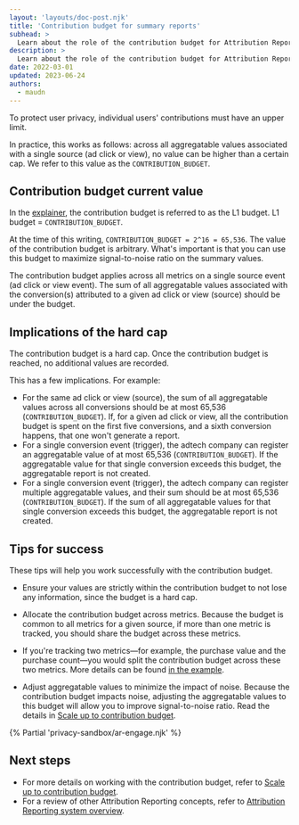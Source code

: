 ```yaml
---
layout: 'layouts/doc-post.njk'
title: 'Contribution budget for summary reports'
subhead: >
  Learn about the role of the contribution budget for Attribution Reporting summary reports and how to allocate it to capture the data you need.  
description: >
  Learn about the role of the contribution budget for Attribution Reportingsummary reports and how to allocate it to capture the data you need.  
date: 2022-03-01
updated: 2023-06-24
authors:
  - maudn
---
```


To protect user privacy, individual users' contributions must have an upper limit.

In practice, this works as follows: across all aggregatable values associated with a single source (ad click or view), no value can be higher than a certain cap. We refer to this value as the `CONTRIBUTION_BUDGET`.

## Contribution budget current value

In the [explainer](https://github.com/WICG/conversion-measurement-api/blob/main/AGGREGATE.md), the contribution budget is referred to as the L1 budget. L1 budget = `CONTRIBUTION_BUDGET`. 

At the time of this writing, `CONTRIBUTION_BUDGET = 2^16 = 65,536`.
The value of the contribution budget is arbitrary. What's important is that you can use this budget to maximize signal-to-noise ratio on the summary values. 

The contribution budget applies across all metrics on a single source event (ad click or view event). The sum of all aggregatable values associated with the conversion(s) attributed to a given ad click or view (source) should be under the budget.

## Implications of the hard cap

The contribution budget is a hard cap. Once the contribution budget is reached, no additional values are recorded. 

This has a few implications. For example:

- For the same ad click or view (source), the sum of all aggregatable values across all conversions should be at most 65,536 (`CONTRIBUTION_BUDGET`). If, for a given ad click or view, all the contribution budget is spent on the first five conversions, and a sixth conversion happens, that one won't generate a report.
- For a single conversion event (trigger), the adtech company can register an aggregatable value of at most 65,536 (`CONTRIBUTION_BUDGET`). If the aggregatable value for that single conversion exceeds this budget, the aggregatable report is not created.
- For a single conversion event (trigger), the adtech company can register multiple aggregatable values, and their sum should be at most 65,536 (`CONTRIBUTION_BUDGET`). If the sum of all aggregatable values for that single conversion exceeds this budget, the aggregatable report is not created.

## Tips for success

These tips will help you work successfully with the contribution budget.

- Ensure your values are strictly within the contribution budget to not lose any information, since the budget is a hard cap. 
- Allocate the contribution budget across metrics. Because the budget is common to all metrics for a given source, if more than one metric is tracked, you should share the budget across these metrics.

- If you're tracking two metrics—for example, the purchase value and the purchase count—you would split the contribution budget across these two metrics. More details can be found [in the example](https://docs.google.com/document/d/1bU0a_njpDcRd9vDR0AJjwJjrf3Or8vAzyfuK8JZDEfo/view#heading=h.i6ovl4dm1npa).

- Adjust aggregatable values to minimize the impact of noise. Because the contribution budget impacts noise, adjusting the aggregatable values to this budget will allow you to improve signal-to-noise ratio. Read the details in [Scale up to contribution budget](/docs/privacy-sandbox/attribution-reporting/working-with-noise/#scale-up-to-contribution-budget). <!-- working with noise -->

{% Partial 'privacy-sandbox/ar-engage.njk' %}

## Next steps

- For more details on working with the contribution budget, refer to [Scale up to contribution budget](/docs/privacy-sandbox/attribution-reporting/working-with-noise/#scale-up-to-contribution-budget).
- For a review of other Attribution Reporting concepts, refer to [Attribution Reporting system overview](/docs/privacy-sandbox/attribution-reporting/system-overview/).
